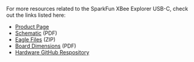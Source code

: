 <!-- This section should include all the relevant documentation and product files (Eagle files, schematic, datasheet(s), landing pages, etc. and any relevant tutorials to go beyond the Hookup Guide.) -->

For more resources related to the SparkFun XBee Explorer USB-C, check out the links listed here: 

* [Product Page](https://www.sparkfun.com/products/22043)
* [Schematic](assets/board_files/22043_SparkFun_XBee_Explorer_USB-C_Schematic.pdf) (PDF)
* [Eagle Files](assets/board_files/22043_SparkFun_XBee_Explorer_USB-C_EagleFiles.zip) (ZIP)
* [Board Dimensions](assets/board_files/22043_SparkFun_XBee_Explorer_USB-C_BoardOutline.png) (PDF)
* [Hardware GitHub Respository](https://github.com/sparkfun/SparkFun_XBee_Explorer_USB-C)


